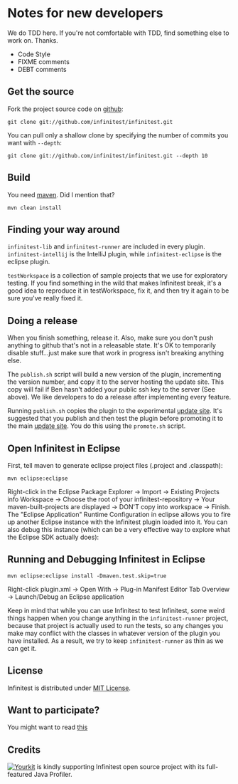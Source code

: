 Notes for new developers
=========================

We do TDD here. If you're not comfortable with TDD, find something else to work on. Thanks.

- Code Style
- FIXME comments
- DEBT comments

Get the source
--------------

Fork the project source code on [github](https://github.com/infinitest/infinitest):

	git clone git://github.com/infinitest/infinitest.git

You can pull only a shallow clone by specifying the number of commits you want with `--depth`:

	git clone git://github.com/infinitest/infinitest.git --depth 10

Build
-----

You need [maven](http://maven.apache.org/download.html). Did I mention that?

	mvn clean install

Finding your way around
------------------------

`infinitest-lib` and `infinitest-runner` are included in every plugin. `infinitest-intellij` is the IntelliJ plugin, while `infinitest-eclipse` is the eclipse plugin.

`testWorkspace` is a collection of sample projects that we use for exploratory testing. If you find something in the wild that makes Infinitest break, it's a good idea to reproduce it in testWorkspace, fix it, and then try it again to be sure you've really fixed it.

Doing a release
----------------

When you finish something, release it. Also, make sure you don't push anything to github that's not in a releasable state. It's OK to temporarily disable stuff...just make sure that work in progress isn't breaking anything else.

The `publish.sh` script will build a new version of the plugin, incrementing the version number, and copy it to the server hosting the update site. This copy will fail if Ben hasn't added your public ssh key to the server (See above). We like developers to do a release after implementing every feature.

Running `publish.sh` copies the plugin to the experimental [update site](http://update.improvingworks.com/experimental). It's suggested that you publish and then test the plugin before promoting it to the main [update site](http://update.improvingworks.com). You do this using the `promote.sh` script.

Open Infinitest in Eclipse
--------------------------------------------

First, tell maven to generate eclipse project files (.project and .classpath):

	mvn eclipse:eclipse

Right-click in the Eclipse Package Explorer -> Import -> Existing Projects info Workspace -> Choose the root of your infinitest-repository -> Your maven-built-projects are displayed -> DON'T copy into workspace -> Finish.
The "Eclipse Application" Runtime Configuration in eclipse allows you to fire up another Eclipse instance with the Infinitest plugin loaded into it. You can also debug this instance (which can be a very effective way to explore what the Eclipse SDK actually does): 

Running and Debugging Infinitest in Eclipse
--------------------------------------------

	mvn eclipse:eclipse install -Dmaven.test.skip=true

Right-click plugin.xml -> Open With -> Plug-in Manifest Editor
Tab Overview -> Launch/Debug an Eclipse application

Keep in mind that while you can use Infinitest to test Infinitest, some weird things happen when you change anything in the `infinitest-runner` project, because that project is actually used to run the tests, so any changes you make may conflict with the classes in whatever version of the plugin you have installed. As a result, we try to keep `infinitest-runner` as thin as we can get it.

License
-------

Infinitest is distributed under [MIT License](http://opensource.org/licenses/MIT).

Want to participate?
--------------------

You might want to read [this](https://github.com/infinitest/infinitest/wiki/Want-to-participate%3F)

Credits
-------

[![Yourkit](http://infinitest.github.io/assets/img/yourkit.png)](http://www.yourkit.com/java/profiler/index.jsp)
is kindly supporting Infinitest open source project with its full-featured Java Profiler.

